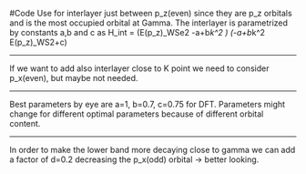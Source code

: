 #Code
Use for interlayer just between p_z(even) since they are p_z orbitals and is the most occupied orbital at Gamma.
The interlayer is parametrized by constants a,b and c as
H_int = (E(p_z)_WSe2    -a+b*k^2    )
        (-a+b*k^2       E(p_z)_WS2+c)
****
If we want to add also interlayer close to K point we need to consider p_x(even), but maybe not needed.
****
Best parameters by eye are a=1, b=0.7, c=0.75 for DFT.
Parameters might change for different optimal parameters because of different orbital content.
***
In order to make the lower band more decaying close to gamma we can add a factor of d=0.2 decreasing the p_x(odd) orbital -> better looking.
